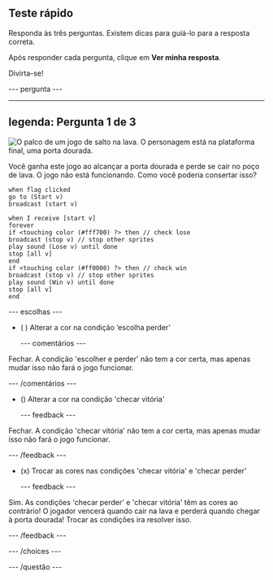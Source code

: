 ## Teste rápido

Responda às três perguntas. Existem dicas para guiá-lo para a resposta correta.

Após responder cada pergunta, clique em **Ver minha resposta**.

Divirta-se!

--- pergunta ---

---
legenda: Pergunta 1 de 3
---

![O palco de um jogo de salto na lava. O personagem está na plataforma final, uma porta dourada.](images/quiz-lava-stage.png)

Você ganha este jogo ao alcançar a porta dourada e perde se cair no poço de lava. O jogo não está funcionando. Como você poderia consertar isso?

```blocks3
when flag clicked
go to (Start v)
broadcast (start v)
```

```blocks3
when I receive [start v]
forever
if <touching color (#fff700) ?> then // check lose
broadcast (stop v) // stop other sprites
play sound (Lose v) until done
stop [all v]
end
if <touching color (#ff0000) ?> then // check win
broadcast (stop v) // stop other sprites
play sound (Win v) until done
stop [all v]
end
```


--- escolhas ---

- ( ) Alterar a cor na condição ‘escolha perder’

  --- comentários ---

Fechar. A condição 'escolher e perder' não tem a cor certa, mas apenas mudar isso não fará o jogo funcionar.

  --- /comentários ---

- () Alterar a cor na condição 'checar vitória'

  --- feedback ---

Fechar. A condição 'checar vitória' não tem a cor certa, mas apenas mudar isso não fará o jogo funcionar.

  --- /feedback ---

- (x) Trocar as cores nas condições 'checar vitória' e 'checar perder'

  --- feedback ---

Sim. As condições 'checar perder' e 'checar vitória' têm as cores ao contrário! O jogador vencerá quando cair na lava e perderá quando chegar à porta dourada! Trocar as condições ira resolver isso.

  --- /feedback ---

--- /choices ---

--- /questão ---
